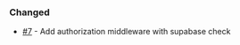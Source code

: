 
### Changed
-   [#7](https://github.com/joaojhgs/Tatovering-API/issues/7) - Add authorization middleware with supabase check